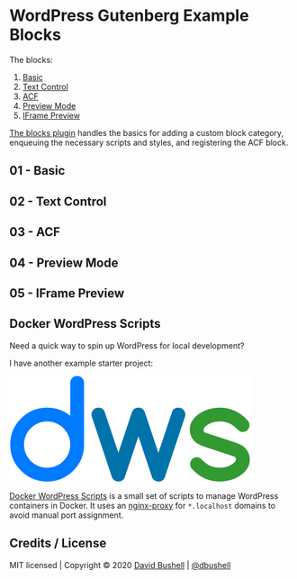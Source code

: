 # WordPress Gutenberg Example Blocks

The blocks:

  1. [Basic](/#01---basic)
  2. [Text Control](/#02---text-control)
  3. [ACF](/#03---acf)
  4. [Preview Mode](/#04---preview-mode)
  5. [IFrame Preview](/#05---iframe-preview)

[The blocks plugin](/blocks-plugin/) handles the basics for adding a custom block category, enqueuing the necessary scripts and styles, and registering the ACF block.

## 01 - Basic



## 02 - Text Control

## 03 - ACF

## 04 - Preview Mode

## 05 - IFrame Preview

## Docker WordPress Scripts

Need a quick way to spin up WordPress for local development?

I have another example starter project:

[![Docker WordPress Scripts](/.github/dws-logo.svg)](https://github.com/dbushell/docker-wordpress-scripts)

[Docker WordPress Scripts](https://github.com/dbushell/docker-wordpress-scripts) is a small set of scripts to manage WordPress containers in Docker. It uses an [nginx-proxy](https://github.com/jwilder/nginx-proxy/) for `*.localhost` domains to avoid manual port assignment.

## Credits / License

MIT licensed | Copyright © 2020 [David Bushell](https://dbushell.com) | [@dbushell](https://twitter.com/dbushell)
